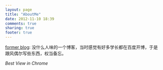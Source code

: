 ```yaml
---
layout: page
title: "AboutMe"
date: 2012-11-10 18:39
comments: true
sharing: true
footer: true
---
```


[former blog](http://hi.baidu.com/delta_4d): 没什么人味的一个博客，当时感觉有好多学长都在百度开博，于是跟风偶尔写些东西，权当备忘。

*Best View in Chrome*
